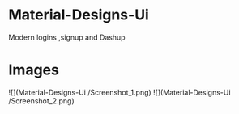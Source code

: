 # Material-Designs-Ui
Modern logins ,signup and Dashup


# Images 
 ![](Material-Designs-Ui
/Screenshot_1.png)
  ![](Material-Designs-Ui
/Screenshot_2.png)
